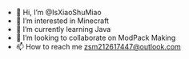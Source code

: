 - 👋 Hi, I’m @IsXiaoShuMiao
- 👀 I’m interested in Minecraft
- 🌱 I’m currently learning Java
- 💞️ I’m looking to collaborate on ModPack Making
- 📫 How to reach me zsm212617447@outlook.com
